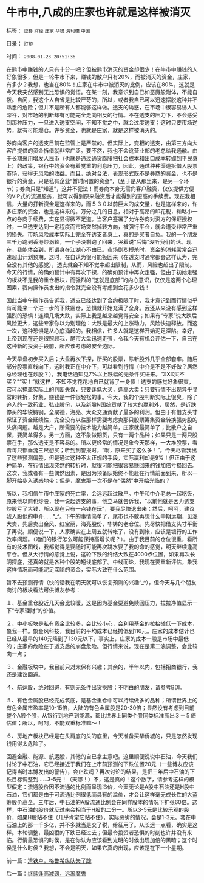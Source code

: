 # 牛市中,八成的庄家也许就是这样被消灭

标签： `证券` `财经` `庄家` `华锐` `海利德` `中国` 

目录： `打印`

时间： `2008-01-23 20:51:36`

在熊市中赚钱的人只有十分一吧？但被熊市消灭的资金却很少！在牛市中赚钱的人好象很多，但是一轮牛市下来，赚钱的散户只有20%，而被消灭的资金，庄家，有多少？我想，也当在80%！庄家在牛市中被消灭的比例，应该在80%，这就是今天我突然感到无比恐惧的觉悟。在某一刻，我意识到自已如恶魔般附体，不能自拨。自问，我这个人自省是比较严苛的，所以，或者我自已可以迅速摆脱这种并不熟悉的危险；但并不是所有人都能够这样做。透支的诱惑，在市场中很容易诱人入深谷，对市场的判断却有可能完全走向相反的行情。不在透支的压力下，不会感受到那种压力，一旦进入透支空间，不知不觉之中，就会过度透支；这时只要市场逆势，就有可能爆仓。许多资金，也就是庄家，就是这样被消灭的。

券商向客户的透支目前在监管上是严禁的。但实际上，变相的透支，由第三方向大客户提供的资金拆借就非常广泛。要不然，我也不会讹营业部的老总给我通融。由于长期采用增发人民币（也就是通过通货膨胀把社会成本和出口成本转嫁到平民身上）的政策，银行中的资金有着觉重的利息压力，因此，通过种种渠道拆借入股票市场，获得无风险的收益。而且，绝对合法，表现形式既不是券商的资金，也不是银行的资金，只是私有企业“暂时闲置的资金”，（至于是从那里来，是另一个环节）；券商只是“知道”，这并不犯法！而券商本身无需向客户融资，仅仅提供方便的VIP式的流通服务，就可以得到原来融资后才能得到的更高的手续费。现在我相信，大量的打新资金是这样来的，而５３０以前巨大的成交量，也是这样来的，许多庄家的资金，也是这样来的。万分之几的日息，相对于高昂的印花税，和略小一点的券商手续费，实在显得微不足道。当客户签署了允许券商对资方的保证授权时，一旦透支达到一定程度而市场突然掉转方向，被强行平仓，就会遭受非常严重的损失。市场风险成本实际上完全在透支者身上，真的是买者自负。我的一个朋友三千万跑到香港炒涡轮，一个子没剩跑了回来，哭着说“后悔”没听我们的话。现在，我能体会到，所谓身在江湖心不由已。市场剧烈搏杀时，资金的消耗常常会迅速超出计划预期，这时，在自认为很可能扳回来（在透支时通常都会这样认为，完全没有其他的感觉），透支就会不知不觉中超出限制，从而，风险也超出了限制。今天的行情，的确如预计中有再次下探，的确如预计中再次走强，但由于初始走强的板块不是我的重仓板块，而强烈的“这就是底部”的内心意识，仅仅是这两个心理因素，我向操作员发出的指令就完全没有考虑到会花多少钱！

因此当中午操作员告诉我，透支已经达到了合约极限了时，我才意识到而行情似乎有可能来一个进一步的下跌震仓，恐惧就开始充满了全身。我还从来没有感到这样强烈的恐惧！连续几场大跌，实际上我是越来越觉得安全；如果有“专家”说大跌后风险更大，这些专家你以为别理他：大跌是最大的上涨动力，风险快速释放。而这一次，这种恐惧是从心底涌起的。我相信，许多人就是这样开始泥足深陷。幸好，上帝到现在还是很照顾我，尾市大盘迅速走强，令我今天有机会评估一下，自已在这种新的投资手段前，所应该考虑的安全边际。

今天早盘初步买入后；大盘再次下探，所买的股票，除新股外几乎全部套牢。随后部分股票直线向下，这时我正在中介下，可以看到行情（中介是不是不好做？居然总经理也在炒股？），我电话通知见7%以上跌幅的无条件买进来。“XXX买不买？”“买！”就这样，不知不觉花花地自已就背了一身债！透支的感觉好象很爽，它可以掩盖实际上的判断失误，只要逢低大买，逢高大卖；只要行情不出现异乎寻常的转折，好象，赚钱是一件很轻松的事。今天，我的个股判断实际上很臭，除了追入的一致药业、弘业股份，以及新股N国统贡献了较大的赢利外，居然，是近跌停买的华锐铸钢，全聚德，海亮、大众交通贡献了最多的利润。但由于有借支头寸保证了资金延续性，完全没有以往那样需要考虑卖那只股票筹集资金转换强势股的头痛问题。越是大户，所需要的技术能力越简单，庄家就最简单了；比散户之自保，要简单得多。另一方面，这不象做期货，只有一两个品种；如果只是一两只股票在手，那么透支是不容易的。所以更经常的情况是象今天那样，一大堆股票，看着每只都垂涎三尺想买；听到到警报时，“啊，原来买了这么多！”。今天尽管我出了这些预测偏差，但是通过这种不太正规的手段，实际赢利却是9%！但正由于这种简单，在行情出现突然的转折时，就很可能把很容易赚回来的钱加倍亏损回去。这次，我或者有一些偶然因素，是因为预备队始终不能赶在行情前面到来，所以一脚开始步入诱惑地带；但是，魔鬼那一次不是在“偶然”中开始光临的？

所以，我相信牛市中庄家的死亡率，会远远超过散户。中午和中介老总一起吃饭，原来他以前也炒股，我一说起透支的事，他立马就告诉我，“以前他就是因为透支炒股亏了大钱，所以现在只有一点钱在玩”，要我尽快退出来；然后，呵呵，建议我入股他的中介……^_^。下午的事情简单了，尾市也不敢再想什么中期远期，见涨大卖，先后卖出金风、红宝丽，海亮股份，华铸的老仓位。先尽快把借支头寸平衡了再说。顺便说一下，人家确实在上周五就转帐了，没有到帐，应该是银行的工作效率问题。（咱们的银行怎么可能保持高增长呢？）。由于我目前的仓位很重，看所有的技术图线，我都觉得是要随时可能再次跳水要了我的命的感觉，明天继续逢高平仓。但从大行情的感觉上说，这轮下跌的终结大致在4000点位置，如果再次长阴探底，还真的就是各种个股的短线底部了。中线而论，我现在要重新评估，象我这样情况而可能泥足深陷的资金，实际大致在什么范围。

暂不去预测行情（快的话我在明天就可以恢复预测的兴趣^_^），但今天与几个朋友商讨的板块看法可供博友参考：

１、基金重仓股近几天会比较暖，这是因为基金要避免赎回压力，拉拉净值显示一下“专家理财“的价值。

２、中小板块是私有资金比较多，会比较小心，会利用基金的拉抬摊低一下成本，象我一样。象金风科技，我目前的平均成本已经摊低到116元。庄家的成本估计也已经从最早的140元降到了130元以下，事实上，庄家的成本一般是市场中最低的；庄家的危险在于透支后的崩盘危险。但行情来说，现在是第二浪调整，会比较肉一点；

３、金融板块中，我目前只对太保有兴趣；其余的，半年以内，包括招商银行，我还是建议回避。

４、航运股，绝对回避，有则无条件出货换股；不明白的朋友，请参考BDI。

５、有色金属股已经完成筑底，是基金重仓中可以持续做多的品种；所谓世界上的有色金属市盈率是10-15倍，大陆的有色金属股是20-30倍；显然没有考虑到目前整个A股个股，从银行到地产到能源，都比世界上同类个股同类标准高出３－５倍估值；所以，呵呵，不能双重标准嘛～！

６、房地产板块已经是在头肩底的头的底里，今天准备买华侨城的，只是忽然发现钱用得太危险了。

回避金融、能源、航运股，其他的自已拿主意吧。这里顺便说说中石油，今天我们讨论了中石油，它已经接近于我们在上市前预测的下跌位置20元（一些博友应该记得当时本博发出的警告），会止跌吗？再次讨论的结果，是把三年后中石油的下跌目标调整到……3-5元！（天哪！）不，这是真的！这个数字，请参考这样的模型假定：流通股价因不流通的比例而呈现溢价，今天无论是A股中石油还是H股中石油，它们都是由于可流通比例很低而具有的溢价，才会让这样毫无成长性的大蓝筹股价高企。三年后，中石油的A股流通比例会在同样股本的情况下扩张60倍。这样，中石油的股价就反过来会相当于H股的二分一。所以3-5元是比较乐观的股价，如果H股站不住（几乎肯定它站不住），实际恶劣的情况，会是1-3元。套在中石油上的那一千多亿，并不多就当是交了税，给征用了。从长远一点看，确实是这样。本轮调整，最凶狠的下跌已经过去；但最令投资者恐惧的时刻也许并没有来临。行情最恐惧的时侯，是在你认为应该看到光明的时侯出现加倍的黑暗；这个时侯是什么时侯？我想，不会是明天，如果它真的出现，应该是在下一个星期。



前一篇：[滑铁卢，格鲁希纵队失了踪](../../../2008/1/22/滑铁卢，格鲁希纵队失了踪.md)

后一篇：[继续逢高减磅，远离魔鬼](../../../2008/1/24/继续逢高减磅，远离魔鬼.md)